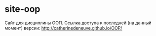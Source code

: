 # site-oop
Сайт для дисциплины ООП.
Ссылка доступа к последней (на данный момент) версии:
http://catherinedeneuve.github.io/OOP/
